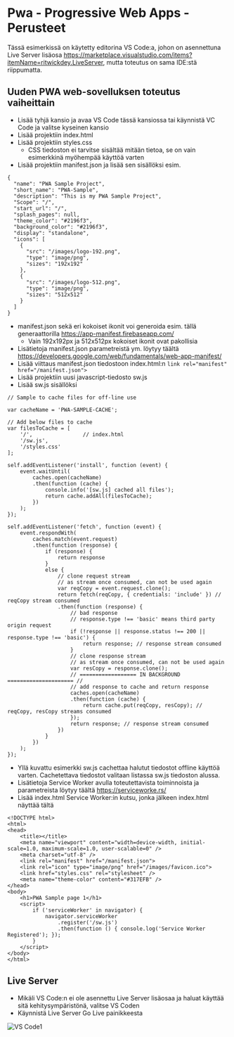 # Pwa - Progressive Web Apps - Perusteet
Tässä esimerkissä on käytetty editorina VS Code:a, johon on asennettuna Live Server lisäosa https://marketplace.visualstudio.com/items?itemName=ritwickdey.LiveServer, mutta toteutus on sama IDE:stä riippumatta. 

## Uuden PWA web-sovelluksen toteutus vaiheittain
- Lisää tyhjä kansio ja avaa VS Code tässä kansiossa tai käynnistä VC Code ja valitse kyseinen kansio
- Lisää projektiin index.html
- Lisää projektiin styles.css
  - CSS tiedoston ei tarvitse sisältää mitään tietoa, se on vain esimerkkinä myöhempää käyttöä varten
- Lisää projektiin manifest.json ja lisää sen sisällöksi esim.
```
{
  "name": "PWA Sample Project",
  "short_name": "PWA-Sample",
  "description": "This is my PWA Sample Project",
  "Scope": "/",
  "start_url": "/",
  "splash_pages": null,
  "theme_color": "#2196f3",
  "background_color": "#2196f3",
  "display": "standalone",
  "icons": [
    {
      "src": "/images/logo-192.png",
      "type": "image/png",
      "sizes": "192x192"
    },
    {
      "src": "/images/logo-512.png",
      "type": "image/png",
      "sizes": "512x512"
    }
  ]
}  
```
- manifest.json sekä eri kokoiset ikonit voi generoida esim. tällä generaattorilla https://app-manifest.firebaseapp.com/ 
  - Vain 192x192px ja 512x512px kokoiset ikonit ovat pakollisia
- Lisätietoja manifest.json parametreistä ym. löytyy täältä https://developers.google.com/web/fundamentals/web-app-manifest/
- Lisää viittaus manifest.json tiedostoon index.html:n
```link rel="manifest" href="/manifest.json">```
- Lisää projektiin uusi javascript-tiedosto sw.js
- Lisää sw.js sisällöksi
```
// Sample to cache files for off-line use

var cacheName = 'PWA-SAMPLE-CACHE';

// Add below files to cache
var filesToCache = [
    '/',                // index.html
    '/sw.js',
    '/styles.css'
];

self.addEventListener('install', function (event) {
    event.waitUntil(
        caches.open(cacheName)
        .then(function (cache) {
            console.info('[sw.js] cached all files');
            return cache.addAll(filesToCache);
        })
    );
});

self.addEventListener('fetch', function (event) {
    event.respondWith(
        caches.match(event.request)
        .then(function (response) {
            if (response) {
                return response
            }
            else {
                // clone request stream
                // as stream once consumed, can not be used again
                var reqCopy = event.request.clone();
                return fetch(reqCopy, { credentials: 'include' }) // reqCopy stream consumed
                .then(function (response) {
                    // bad response
                    // response.type !== 'basic' means third party origin request
                    if (!response || response.status !== 200 || response.type !== 'basic') {
                        return response; // response stream consumed
                    }
                    // clone response stream
                    // as stream once consumed, can not be used again
                    var resCopy = response.clone();
                    // ================== IN BACKGROUND ===================== //
                    // add response to cache and return response
                    caches.open(cacheName)
                    .then(function (cache) {
                        return cache.put(reqCopy, resCopy); // reqCopy, resCopy streams consumed
                    });
                    return response; // response stream consumed
                })
            }
        })
    );
});
```
- Yllä kuvattu esimerkki sw.js cachettaa halutut tiedostot offline käyttöä varten. Cachetettava tiedostot valitaan listassa sw.js tiedoston alussa.
- Lisätietoja Service Worker avulla toteutettavista toiminnoista ja parametreista löytyy täältä https://serviceworke.rs/
- Lisää index.html Service Worker:in kutsu, jonka jälkeen index.html näyttää tältä
```
<!DOCTYPE html>
<html>
<head>
    <title></title>
    <meta name="viewport" content="width=device-width, initial-scale=1.0, maximum-scale=1.0, user-scalable=0" />
	<meta charset="utf-8" />
    <link rel="manifest" href="/manifest.json">
    <link rel="icon" type="image/png" href="/images/favicon.ico">
    <link href="styles.css" rel="stylesheet" />
    <meta name="theme-color" content="#317EFB" />
</head>
<body>
    <h1>PWA Sample page 1</h1>
    <script>
        if ('serviceWorker' in navigator) {
            navigator.serviceWorker
                .register('/sw.js')
                .then(function () { console.log('Service Worker Registered'); });
        }
    </script>
</body>
</html>
```

## Live Server
- Mikäli VS Code:n ei ole asennettu Live Server lisäosaa ja haluat käyttää sitä kehitysympäristönä, valitse VS Coden 
- Käynnistä Live Server Go Live painikkeesta

![VS Code1](https://nsdwww.azurewebsites.net/github-images/image013.png)
